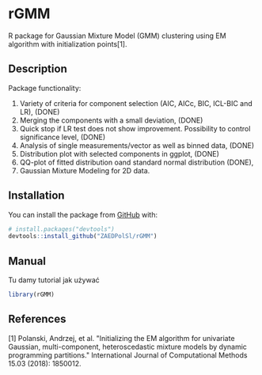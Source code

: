 # rGMM
R package for Gaussian Mixture Model (GMM) clustering using EM algorithm with initialization points[1].

## Description
Package functionality:
1) Variety of criteria for component selection (AIC, AICc, BIC, ICL-BIC and LR), (DONE)
2) Merging the components with a small deviation,  (DONE)
3) Quick stop if LR test does not show improvement. Possibility to control significance level, (DONE)
4) Analysis of single measurements/vector as well as binned data, (DONE)
5) Distribution plot with selected components in ggplot, (DONE)
6) QQ-plot of fitted distribution oand standard normal distribution (DONE), 
7) Gaussian Mixture Modeling for 2D data.

## Installation
You can install the package from [GitHub](https://github.com/) with:
``` r
# install.packages("devtools")
devtools::install_github("ZAEDPolSl/rGMM")
```

## Manual
Tu damy tutorial jak używać
``` r
library(rGMM)
```

## References
[1] Polanski, Andrzej, et al. "Initializing the EM algorithm for univariate Gaussian, multi-component, heteroscedastic mixture models by dynamic programming partitions." International Journal of Computational Methods 15.03 (2018): 1850012.
